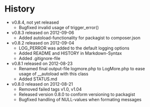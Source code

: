 # History

- v0.8.4, not yet released
	- Bugfixed invalid usage of trigger_error()
- v0.8.3 released on 2012-09-06
	- Added autoload-functionality for packagist to composer.json
- v0.8.2 released on 2012-09-04
	- LOG_PERROR was added to the default logging options
	- Added README and HISTORY in Markdown-Syntax
	- Added .gitignore-file
- v0.8.1 released on 2012-08-23
	- Renamed final output-file logmore.php to LogMore.php
		to ease usage of __autoload with this class
	- Added STATUS.md
- v0.8.0 released on 2012-08-21
	- Removed failed tags v1.0, v1.04
	- Released version 0.8.0 to conform versioning to packagist
	- Bugfixed handling of NULL-values when formating messages
